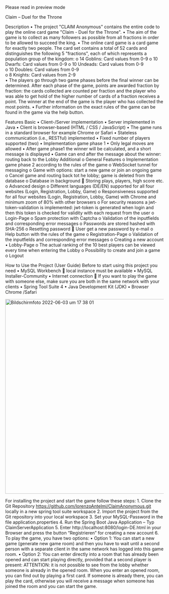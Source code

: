 Please read in preview mode

Claim – Duel for the Throne

Description
  •	The project "CLAIM Anonymous" contains the entire code to play the online card game "Claim - Duel for the Throne". 
  •	The aim of the game is to collect as many followers as possible from all fractions in order to be allowed to succeed the king.
  •	The online card game is a card game for exactly two people. The card set contains a total of 52 cards and distinguishes the following 5 "fractions",                  each of which represents a population group of the kingdom: 
    o	14 Goblins: Card values from 0-9 
    o	10 Dwarfs: Card values from 0-9
    o	10 Undeads: Card values from 0-9  
    o	10 Doubles: Card values from 0-9  
    o	8 Knights: Card values from 2-9  
  •	The players go through two game phases before the final winner can be determined. After each phase of the game, points are awarded fraction by fraction: the cards collected are counted per fraction and the player who was able to get hold of the higher number of cards of a fraction receives a point. The winner at the end of the game is the player who has collected the most points. 
  •	Further information on the exact rules of the game can be found in the game via the help button.

Features
Basic
  •	Client-/Server implementation
  •	Server implemented in Java 
  •	Client is browser-based (HTML / CSS / JavaScript) 
  •	The game runs in a standard browser for example Chrome or Safari
  •	Stateless communication (i.e., RESTful) implemented
  •	Fixed number of players supported (two) 
  •	Implementation game phase 1 
  •	Only legal moves are allowed
  •	After game phase1 the winner will be calculated, and a short message is displayed
  •	Game can end after the message about the winner: routing back to the Lobby
Additional 
o	General Features
  o	Implementation game phase 2 according to the rules of the game
  o	WebSocket tunnel for messaging
  o	Game with options: start a new game or join an ongoing game
  o	Cancel game and routing back tot he lobby; game is deleted from the database 
  o	Database in background  Storing plays, players, high score etc.
  o	Advanced design 
  o	Different languages (DE/EN) supported for all four websites (Login, Registration, Lobby, Game) 
  o	Responsiveness supported for all four websites (Login, Registration, Lobby, Game) with Chrome and minimum zoom of 80% with other browsers
  o	For security reasons a jwt-token-validation is implemented: jwt-token is generated when login and then this token is checked for validity with each request from the user
o	Login-Page
  o	Spam protection with Captcha
  o	Validation of the inputfields and corresponding error messages
  o	Passwords are stored hashed with SHA-256 
  o	Resetting password  User get a new password by e-mail
  o	Help button with the rules of the game
o	Registration-Page
  o	Validation of the inputfields and corresponding error messages
  o	Creating a new account
•	Lobby-Page
  o	The actual ranking of the 10 best players can be viewed every time when entering the Lobby
  o	Possibility to create and join a game 
  o	Logout 


How to Use the Project (User Guide)
  Before to start using this project you need
  •	MySQL Workbench  local instance must be available
  •	MySQL Installer-Community 
  •	Internet connection  If you want to play the game with someone else, make sure you are both in the same network with your clients
  •	Spring Tool Suite 4 
  •	Java Development Kit (JDK)
  •	Browser Chrome /Safari
  
  
  
<img width="619" alt="Bildschirmfoto 2022-06-03 um 17 38 01" src="https://user-images.githubusercontent.com/73060737/171958685-0a30d735-9da7-4ba1-b50e-d881bba8bbf9.png">


  
  For installing the project and start the game follow these steps: 
    1.	Clone the Git Repository https://github.com/lorenzoAntelmi/ClaimAnonymous.git locally in a new spring tool suite workspace
    2.	Import the project from the Git repository into your local workspace 
    3.	Set your MySQL-Password in the file application.properties
    4.	Run the Spring Boot Java Application – Typ ClaimServerApplication
    5.	Enter http://localhost:8080/login-DE.html in your Browser and press the button “Registrieren” for creating a new account
    6.	To play the game, you have two options: 
        •	Option 1: You can start a new game (generate new game room) and then you have to wait until a second person with a separate client in the same  network has logged into this game room.
        •	Option 2: You can enter directly into a room that has already been opened and can start playing directly, provided that a second player is    present: ATTENTION: it is not possible to see from the lobby whether someone is already in the opened room. When you enter an opened room, you can find out by playing a first card. If someone is already there, you can play the card, otherwise you will receive a message when someone has joined the room and you can start the game.



